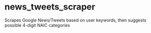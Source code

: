 # news_tweets_scraper
Scrapes Google News/Tweets based on user keywords, then suggests possible 4-digit NAIC categories 
